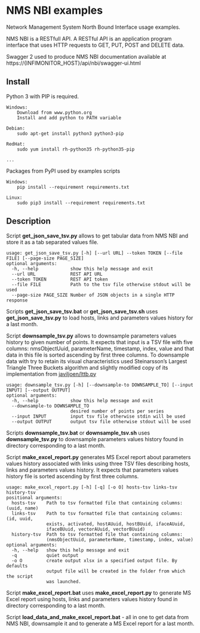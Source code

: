 # NMS NBI examples
Network Management System North Bound Interface usage examples.

NMS NBI is a RESTfull API. A RESTful API is an application program interface that uses HTTP requests
 to GET, PUT, POST and DELETE data.
 
Swagger 2 used to produce NMS NBI documentation available at https://{INFIMONITOR_HOST}/api/nbi/swagger-ui.html

## Install
Python 3 with PIP is required.

    Windows:
        Download from www.python.org
        Install and add python to PATH variable
    
    Debian:
        sudo apt-get install python3 python3-pip
    
    RedHat:
        sudo yum install rh-python35 rh-python35-pip
    
    ...

Packages from PyPI used by examples scripts

    Windows:
        pip install --requirement requirements.txt
    
    Linux:
        sudo pip3 install --requirement requirements.txt

## Description
Script **get_json_save_tsv.py** allows to get tabular data from NMS NBI and store it as a tab separated values file.

    usage: get_json_save_tsv.py [-h] [--url URL] --token TOKEN [--file FILE] [--page-size PAGE_SIZE]
    optional arguments:
      -h, --help            show this help message and exit
      --url URL             REST API URL
      --token TOKEN         REST API token
      --file FILE           Path to the tsv file otherwise stdout will be used
      --page-size PAGE_SIZE Number of JSON objects in a single HTTP response

Scripts **get_json_save_tsv.bat** or **get_json_save_tsv.sh** 
uses **get_json_save_tsv.py** to load hosts, links and parameters values history for a last month.

Script **downsample_tsv.py** allows to downsample parameters values history to given number of points. 
It expects that input is a TSV file with five columns: 
nmsObjectUuid, parameterName, timestamp, index, value 
and that data in this file is sorted ascending by first three columns.
To downsample data with try to retain its visual characteristics used 
Steinarsson’s Largest Triangle Three Buckets algorithm and slightly modified copy of its implementation 
from [javiljoen/lttb.py](https://github.com/javiljoen/lttb.py)

    usage: downsample_tsv.py [-h] [--downsample-to DOWNSAMPLE_TO] [--input INPUT] [--output OUTPUT]
    optional arguments:
      -h, --help            show this help message and exit
      --downsample-to DOWNSAMPLE_TO
                            desired number of points per series
      --input INPUT         input tsv file otherwise stdin will be used
      --output OUTPUT       output tsv file otherwise stdout will be used

Scripts **downsample_tsv.bat** or **downsample_tsv.sh** uses **downsample_tsv.py** to 
downsample parameters values history found in directory corresponding to a last month.

Script **make_excel_report.py** generates MS Excel 
report about parameters values history associated with links using three TSV files describing 
hosts, links and parameters values history. It expects that parameters values history file is 
sorted ascending by first three columns. 

    usage: make_excel_report.py [-h] [-q] [-o O] hosts-tsv links-tsv history-tsv
    positional arguments:
      hosts-tsv    Path to tsv formatted file that containing columns: (uuid, name)
      links-tsv    Path to tsv formatted file that containing columns: (id, uuid,
                   exists, activated, hostAUuid, hostBUuid, ifaceAUuid,
                   ifaceBUuid, vectorAUuid, vectorBUuid)
      history-tsv  Path to tsv formatted file that containing columns:
                   (nmsObjectUuid, parameterName, timestamp, index, value)
    optional arguments:
      -h, --help   show this help message and exit
      -q           quiet output
      -o O         create output xlsx in a specified output file. By defaults
                   output file will be created in the folder from which the script
                   was launched.

Script **make_excel_report.bat** uses **make_excel_report.py** to generate MS Excel report
 using hosts, links and parameters values history found in directory corresponding to a last month.

Script **load_data_and_make_excel_report.bat** - all in one to get data from NMS NBI, 
downsample it and to generate a MS Excel report for a last month.
